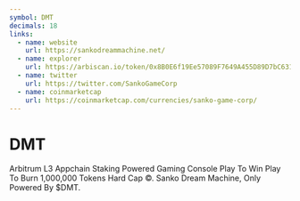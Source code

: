 ```yaml
---
symbol: DMT
decimals: 18
links:
  - name: website
    url: https://sankodreammachine.net/
  - name: explorer
    url: https://arbiscan.io/token/0x8B0E6f19Ee57089F7649A455D89D7bC6314D04e8
  - name: twitter
    url: https://twitter.com/SankoGameCorp
  - name: coinmarketcap
    url: https://coinmarketcap.com/currencies/sanko-game-corp/
---
```


# DMT

Arbitrum L3 Appchain Staking Powered Gaming Console Play To Win Play To Burn 1,000,000 Tokens Hard Cap ©. Sanko Dream Machine, Only Powered By $DMT.
